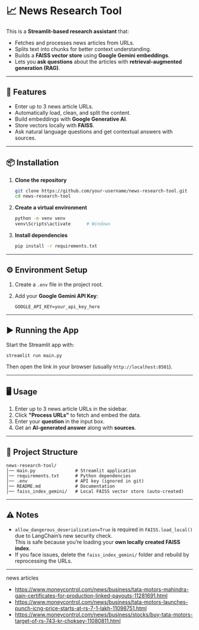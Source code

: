 # 📈 News Research Tool  

This is a **Streamlit-based research assistant** that:  
- Fetches and processes news articles from URLs.  
- Splits text into chunks for better context understanding.  
- Builds a **FAISS vector store** using **Google Gemini embeddings**.  
- Lets you **ask questions** about the articles with **retrieval-augmented generation (RAG)**.  

---

## 🚀 Features
- Enter up to 3 news article URLs.  
- Automatically load, clean, and split the content.  
- Build embeddings with **Google Generative AI**.  
- Store vectors locally with **FAISS**.  
- Ask natural language questions and get contextual answers with sources.  

---

## 📦 Installation

1. **Clone the repository**  
   ```bash
   git clone https://github.com/your-username/news-research-tool.git
   cd news-research-tool
   ```

2. **Create a virtual environment**  
   ```bash
   python -m venv venv
   venv\Scripts\activate      # Windows
   ```

3. **Install dependencies**  
   ```bash
   pip install -r requirements.txt
   ```

---

## ⚙️ Environment Setup  

1. Create a `.env` file in the project root.  
2. Add your **Google Gemini API Key**:  

   ```
   GOOGLE_API_KEY=your_api_key_here
   ```

---

## ▶️ Running the App  

Start the Streamlit app with:  

```bash
streamlit run main.py
```

Then open the link in your browser (usually `http://localhost:8501`).  

---

## 🖥️ Usage  

1. Enter up to 3 news article URLs in the sidebar.  
2. Click **"Process URLs"** to fetch and embed the data.  
3. Enter your **question** in the input box.  
4. Get an **AI-generated answer** along with **sources**.  

---

## 📁 Project Structure  

```
news-research-tool/
│── main.py               # Streamlit application
│── requirements.txt      # Python dependencies
│── .env                  # API key (ignored in git)
│── README.md             # Documentation
│── faiss_index_gemini/   # Local FAISS vector store (auto-created)
```

---

## ⚠️ Notes  

- `allow_dangerous_deserialization=True` is required in `FAISS.load_local()` due to LangChain’s new security check.  
  This is safe because you’re loading your **own locally created FAISS index**.  
- If you face issues, delete the `faiss_index_gemini/` folder and rebuild by reprocessing the URLs.  

---
news articles
  - https://www.moneycontrol.com/news/business/tata-motors-mahindra-gain-certificates-for-production-linked-payouts-11281691.html
  - https://www.moneycontrol.com/news/business/tata-motors-launches-punch-icng-price-starts-at-rs-7-1-lakh-11098751.html
  - https://www.moneycontrol.com/news/business/stocks/buy-tata-motors-target-of-rs-743-kr-choksey-11080811.html

